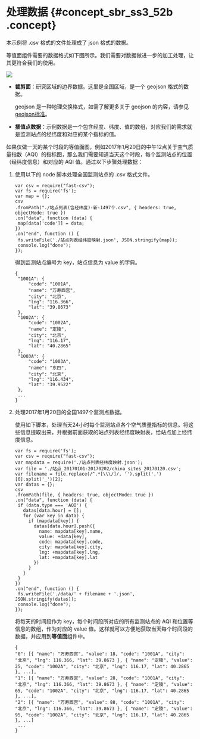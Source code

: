 # 处理数据 {#concept_sbr_ss3_52b .concept}

本示例将 .csv 格式的文件处理成了 json 格式的数据。

等值面组件需要的数据格式如下图所示。我们需要对数据做进一步的加工处理，让其更符合我们的使用。

![](http://static-aliyun-doc.oss-cn-hangzhou.aliyuncs.com/assets/img/17463/15347468329272_zh-CN.png)

-   **裁剪面**：研究区域的边界数据。这里是全国区域，是一个 geojson 格式的数据。

    geojson 是一种地理交换格式，如需了解更多关于 geojson 的内容，请参见[geojson标准](http://geojson.org/geojson-spec.html?spm=5176.100239.blogcont69319.29.kb5QDK)。

-   **插值点数据**：示例数据是一个包含经度、纬度、值的数组，对应我们的需求就是监测站点的经纬度和对应的某个指标的值。

如果仅做一天的某个时段的等值面图，例如2017年1月20日的中午12点关于空气质量指数（AQI）的指标图，那么我们需要知道当天这个时段，每个监测站点的位置（经纬度信息）和对应的 AQI 值。通过以下步骤处理数据：

1.  使用以下的 node 脚本处理全国监测站点的 .csv 格式文件。

    ```
    var csv = require("fast-csv");
    var fs = require('fs');
    var map = {};
    csv
    .fromPath("./站点列表(含经纬度)-新-1497个.csv", { headers: true, objectMode: true })
    .on("data", function (data) {
     map[data['code']] = data;
    })
    .on("end", function () {
     fs.writeFile('./站点列表经纬度映射.json', JSON.stringify(map));
     console.log("done");
    });
    ```

    得到监测站点编号为 key，站点信息为 value 的字典。

    ```
    {
     "1001A": {
         "code": "1001A",
         "name": "万寿西宫",
         "city": "北京",
         "lng": "116.366",
         "lat": "39.8673"
     },
     "1002A": {
         "code": "1002A",
         "name": "定陵",
         "city": "北京",
         "lng": "116.17",
         "lat": "40.2865"
     },
     "1003A": {
         "code": "1003A",
         "name": "东四",
         "city": "北京",
         "lng": "116.434",
         "lat": "39.9522"
     },
     ...
    }
    ```

2.  处理2017年1月20日的全国1497个监测点数据。

    使用如下脚本，处理当天24小时每个监测站点各个空气质量指标的信息。将这些信息提取出来，并根据前面获取的站点列表经纬度映射表，给站点加上经纬度信息。

    ```
    var fs = require('fs');
    var csv = require("fast-csv");
    var mapdata = require('./站点列表经纬度映射.json');
    var file = './站点_20170101-20170202/china_sites_20170120.csv';
    var filename = file.replace(/^.*[\\\/]/, '').split('.')[0].split('_')[2];
    var datas = {};
    csv
    .fromPath(file, { headers: true, objectMode: true })
    .on("data", function (data) {
     if (data.type === 'AQI') {
       datas[data.hour] = [];
       for (var key in data) {
         if (mapdata[key]) {
           datas[data.hour].push({
             name: mapdata[key].name,
             value: +data[key],
             code: mapdata[key].code,
             city: mapdata[key].city,
             lng: +mapdata[key].lng,
             lat: +mapdata[key].lat
           })
         }
       }
     }
    })
    .on("end", function () {
     fs.writeFile('./data/' + filename + '.json', JSON.stringify(datas));
     console.log("done");
    });
    ```

    将每天的时间段作为 key，每个时间段所对应的所有监测站点的 AQI 和位置等信息的数组，作为对应的 value 值。这样就可以方便地获取当天每个时间段的数据，并应用到**等值面**组件中。

    ```
    {
    "0": [{ "name": "万寿西宫", "value": 18, "code": "1001A", "city": "北京", "lng": 116.366, "lat": 39.8673 }, { "name": "定陵", "value": 25, "code": "1002A", "city": "北京", "lng": 116.17, "lat": 40.2865 }, ...],
    "1": [{ "name": "万寿西宫", "value": 28, "code": "1001A", "city": "北京", "lng": 116.366, "lat": 39.8673 }, { "name": "定陵", "value": 65, "code": "1002A", "city": "北京", "lng": 116.17, "lat": 40.2865 }, ...],
    "2": [{ "name": "万寿西宫", "value": 88, "code": "1001A", "city": "北京", "lng": 116.366, "lat": 39.8673 }, { "name": "定陵", "value": 95, "code": "1002A", "city": "北京", "lng": 116.17, "lat": 40.2865 }, ...]
     ...
    }
    ```


